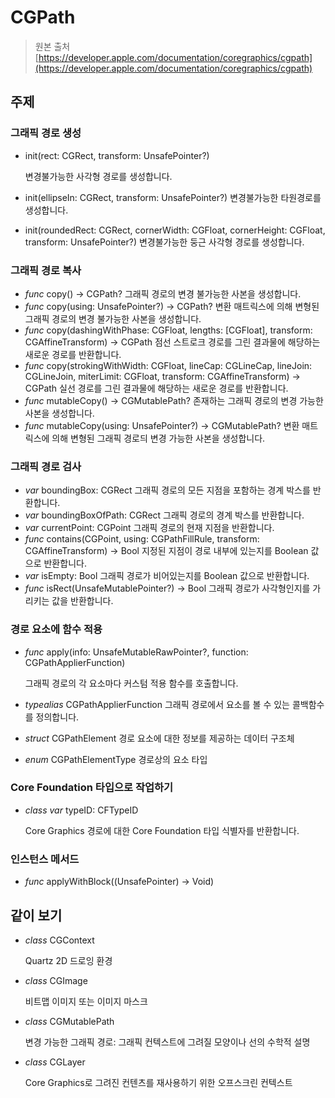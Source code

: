 # CGPath

> 원본 출처  
> [https://developer.apple.com/documentation/coregraphics/cgpath](https://developer.apple.com/documentation/coregraphics/cgpath)

## 주제

### 그래픽 경로 생성

* init\(rect: CGRect, transform: UnsafePointer?\)

  변경불가능한 사각형 경로를 생성합니다.

* init\(ellipseIn: CGRect, transform: UnsafePointer?\) 변경불가능한 타원경로를 생성합니다.
* init\(roundedRect: CGRect, cornerWidth: CGFloat, cornerHeight: CGFloat, transform: UnsafePointer?\) 변경불가능한 둥근 사각형 경로를 생성합니다.

### 그래픽 경로 복사

* _func_ copy\(\) -&gt; CGPath? 그래픽 경로의 변경 불가능한 사본을 생성합니다.
* _func_ copy\(using: UnsafePointer?\) -&gt; CGPath? 변환 매트릭스에 의해 변형된 그래픽 경로의 변경 불가능한 사본을 생성합니다.
* _func_ copy\(dashingWithPhase: CGFloat, lengths: \[CGFloat\], transform: CGAffineTransform\) -&gt; CGPath 점선 스트로크 경로를 그린 결과물에 해당하는 새로운 경로를 반환합니다.
* _func_ copy\(strokingWithWidth: CGFloat, lineCap: CGLineCap, lineJoin: CGLineJoin, miterLimit: CGFloat, transform: CGAffineTransform\) -&gt; CGPath 실선 경로를 그린 결과물에 해당하는 새로운 경로를 반환합니다.
* _func_ mutableCopy\(\) -&gt; CGMutablePath? 존재하는 그래픽 경로의 변경 가능한 사본을 생성합니다.
* _func_ mutableCopy\(using: UnsafePointer?\) -&gt; CGMutablePath? 변환 매트릭스에 의해 변형된 그래픽 경로듸 변경 가능한 사본을 생성합니다.

### 그래픽 경로 검사

* _var_ boundingBox: CGRect 그래픽 경로의 모든 지점을 포함하는 경계 박스를 반환합니다.
* _var_ boundingBoxOfPath: CGRect 그래픽 경로의 경계 박스를 반환합니다.
* _var_ currentPoint: CGPoint 그래픽 경로의 현재 지점을 반환합니다.
* _func_ contains\(CGPoint, using: CGPathFillRule, transform: CGAffineTransform\) -&gt; Bool 지정된 지점이 경로 내부에 있는지를 Boolean 값으로 반환합니다.
* _var_ isEmpty: Bool 그래픽 경로가 비어있는지를 Boolean 값으로 반환합니다.
* _func_ isRect\(UnsafeMutablePointer?\) -&gt; Bool 그래픽 경로가 사각형인지를 가리키는 값을 반환합니다.

### 경로 요소에 함수 적용

* _func_ apply\(info: UnsafeMutableRawPointer?, function: CGPathApplierFunction\)

  그래픽 경로의 각 요소마다 커스텀 적용 함수를 호출합니다.

* _typealias_ CGPathApplierFunction 그래픽 경로에서 요소를 볼 수 있는 콜백함수를 정의합니다.
* _struct_ CGPathElement 경로 요소에 대한 정보를 제공하는 데이터 구조체
* _enum_ CGPathElementType 경로상의 요소 타입

### Core Foundation 타입으로 작업하기

* _class var_ typeID: CFTypeID

  Core Graphics 경로에 대한 Core Foundation 타입 식별자를 반환합니다.

### 인스턴스 메서드

* _func_ applyWithBlock\(\(UnsafePointer\) -&gt; Void\)

## 같이 보기

* _class_ CGContext

  Quartz 2D 드로잉 환경

* _class_ CGImage

  비트맵 이미지 또는 이미지 마스크

* _class_ CGMutablePath

  변경 가능한 그래픽 경로: 그래픽 컨텍스트에 그려질 모양이나 선의 수학적 설명

* _class_ CGLayer

  Core Graphics로 그려진 컨텐츠를 재사용하기 위한 오프스크린 컨텍스트

